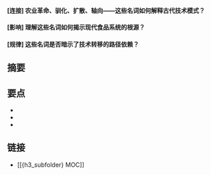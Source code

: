 #### [连接] 农业革命、驯化、扩散、轴向——这些名词如何解释古代技术模式？


#### [影响] 理解这些名词如何揭示现代食品系统的根源？


#### [规律] 这些名词是否暗示了技术转移的路径依赖？


## 摘要


## 要点

- 
- 
- 

## 链接

- [[{h3_subfolder} MOC]]
